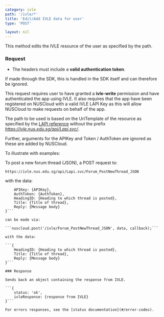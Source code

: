 ```yaml
---
category: ivle
path: '/ivle/*'
title: 'Edit/Add IVLE data for user'
type: 'POST'

layout: nil
---
```


This method edits the IVLE resource of the user as specified by the path.

### Request

* The headers must include a **valid authentication token**.

If made through the SDK, this is handled in the SDK itself and can therefore be ignored.

This request requires user to have granted a **ivle-write** permission and have authenticated the app using IVLE. It also requires that the app have been registered on NUSCloud with a valid IVLE LAPI Key as this will allow NUSCloud to make requests on behalf of the app.

The path to be used is based on the UriTemplate of the resource as specified by the [LAPI reference](https://wiki.nus.edu.sg/display/ivlelapi/LAPI+Reference) without the prefix *https://ivle.nus.edu.sg/api/Lapi.svc/*.

Further, arguments for the APIKey and Token / AuthToken are ignored as these are added by NUSCloud.

To illustrate with examples:

To post a new forum thread (JSON), a POST request to:

```https://ivle.nus.edu.sg/api/Lapi.svc/Forum_PostNewThread_JSON```

with the data:

```{
    APIKey: {APIKey},
    AuthToken: {AuthToken},
    HeadingID: {Heading to which thread is posted},
    Title: {Title of thread},
    Reply: {Message body}
}```

can be made via:

```nuscloud.post('/ivle/Forum_PostNewThread_JSON', data, callback);```

with the data:

```{
    HeadingID: {Heading to which thread is posted},
    Title: {Title of thread},
    Reply: {Message body}
}```

### Response

Sends back an object containing the response from IVLE.

```{
    status: 'ok',
    ivleResponse: {response from IVLE}   
}```

For errors responses, see the [status documentation](#/error-codes).
